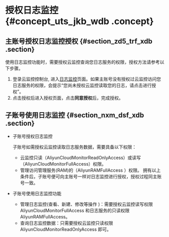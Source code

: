 # 授权日志监控 {#concept_uts_jkb_wdb .concept}

## 主账号授权日志监控授权 {#section_zd5_trf_xdb .section}

使用日志监控功能时，需要授权云监控查询您日志服务的权限，授权方法请参考以下步骤。

1.  登录云监控控制台, 进入[日志监控](https://cms.console.aliyun.com/#/logMonitor)页面。如果主账号没有授权过云监控访问您日志服务的权限，会提示“您尚未授权云监控读取您的日志，请点击进行授权”。
2.  点击授权后进入授权页面，点击**同意授权**后，完成授权。

## 子账号使用日志监控 {#section_nxm_dsf_xdb .section}

-   子账号授权日志监控

    子账号如需授权云监控读取日志服务数据，需要具备以下权限：

    -   云监控只读（AliyunCloudMonitorReadOnlyAccess）或读写（AliyunCloudMonitorFullAccess）权限。
    -   管理访问管理服务\(RAM\)的（AliyunRAMFullAccess ）权限。
    拥有以上条件后，子账号便可向主账号一样对日志监控进行授权，授权过程同主账号一致。

-   子账号使用日志监控功能
    -   管理日志监控\(查看、新建、修改等操作 \)：需要授权云监控读写权限 AliyunCloudMonitorFullAccess 和日志服务的只读权限 AliyunRAMFullAccess。
    -   查询日志监控数据：只需要授权云监控只读权限 AliyunCloudMonitorReadOnlyAccess 即可。

